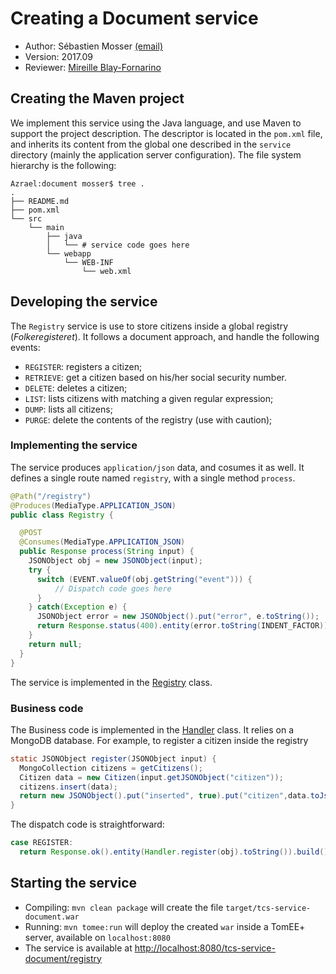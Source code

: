 # Creating a Document service

  * Author: Sébastien Mosser [(email)](mosser@i3s.unice.fr)
  * Version: 2017.09
  * Reviewer: [Mireille Blay-Fornarino](blay@i3s.unice.fr)

## Creating the Maven project

We implement this service using the Java language, and use Maven to support the project description. The descriptor is located in the `pom.xml` file, and inherits its content from the global one described in the `service` directory (mainly the application server configuration).  The file system hierarchy is the following:

```
Azrael:document mosser$ tree .
.
├── README.md
├── pom.xml
└── src
    └── main
        ├── java
        │   └── # service code goes here
        └── webapp
            └── WEB-INF
                └── web.xml
```

## Developing the service

The `Registry` service is use to store citizens inside a global registry (_Folkeregisteret_). It follows a document approach, and handle the following events:

  - `REGISTER`: registers a citizen;
  - `RETRIEVE`: get a citizen based on his/her social security number.
  - `DELETE`: deletes a citizen;
  - `LIST`: lists citizens with matching a given regular expression;
  - `DUMP`: lists all citizens;
  - `PURGE`: delete the contents of the registry (use with caution);

### Implementing the service

The service produces `application/json` data, and cosumes it as well. It defines a single route named `registry`, with a single method `process`.

```java
@Path("/registry")
@Produces(MediaType.APPLICATION_JSON)
public class Registry {

  @POST
  @Consumes(MediaType.APPLICATION_JSON)
  public Response process(String input) {
    JSONObject obj = new JSONObject(input);
    try {
      switch (EVENT.valueOf(obj.getString("event"))) {
          // Dispatch code goes here
      }
    } catch(Exception e) {
      JSONObject error = new JSONObject().put("error", e.toString());
      return Response.status(400).entity(error.toString(INDENT_FACTOR)).build();
    }
    return null;
  }
}
```

The service is implemented in the [Registry](https://github.com/polytechnice-si/5A-Microservices-Integration/blob/master/services/document/src/main/java/registry/Registry.java) class.

### Business code

The Business code is implemented in the [Handler](https://github.com/polytechnice-si/5A-Microservices-Integration/blob/master/services/document/src/main/java/registry/Handler.java) class. It relies on a MongoDB database. For example, to register a citizen inside the registry

```java
static JSONObject register(JSONObject input) {
  MongoCollection citizens = getCitizens();
  Citizen data = new Citizen(input.getJSONObject("citizen"));
  citizens.insert(data);
  return new JSONObject().put("inserted", true).put("citizen",data.toJson());
}
```

The dispatch code is straightforward:

```java
case REGISTER:
  return Response.ok().entity(Handler.register(obj).toString()).build();
```

## Starting the service

  * Compiling: `mvn clean package` will create the file `target/tcs-service-document.war`
  * Running: `mvn tomee:run` will deploy the created `war` inside a TomEE+ server, available on `localhost:8080`
  * The service is available at [http://localhost:8080/tcs-service-document/registry](http://localhost:8080/tcs-service-document/registry)
